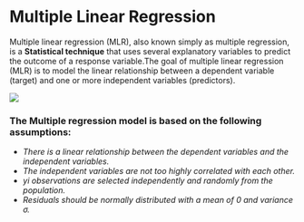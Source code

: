 # Multiple Linear Regression

Multiple linear regression (MLR), also known simply as multiple regression, is a __Statistical technique__ that uses several explanatory variables to predict the outcome of a response variable.The goal of multiple linear regression (MLR) is to model the linear relationship between a dependent variable (target) and one or more independent variables (predictors). 

<img src='https://www.saedsayad.com/images/MLR_1b.png'>

### __The Multiple regression model is based on the following assumptions:__

- _There is a linear relationship between the dependent variables and the independent variables._
- _The independent variables are not too highly correlated with each other._
- _yi observations are selected independently and randomly from the population._
- _Residuals should be normally distributed with a mean of 0 and variance σ._


